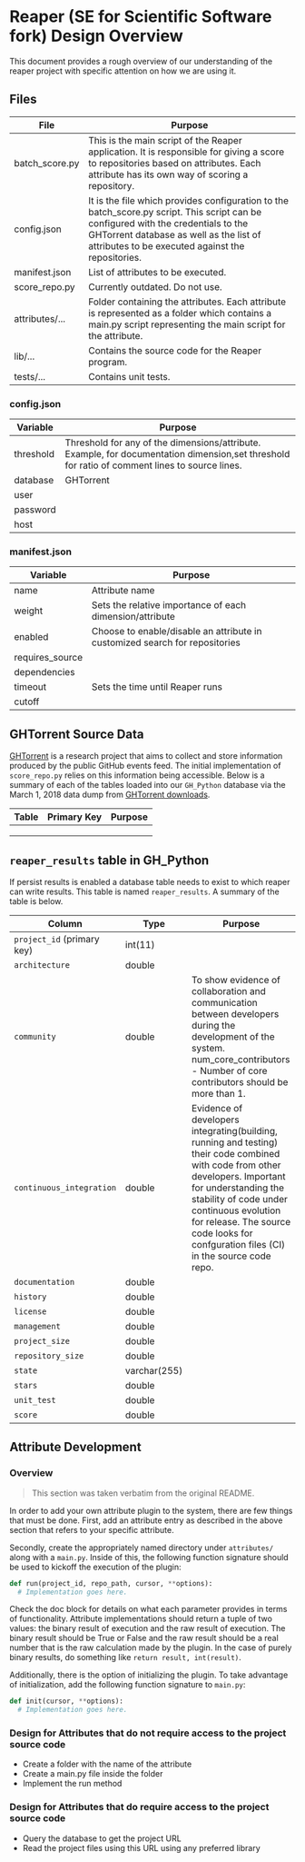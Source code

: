# Reaper (SE for Scientific Software fork) Design Overview

This document provides a rough overview of our understanding of the reaper project with specific attention on how we are using it.

## Files

| File | Purpose |
| --- | -----------|
| batch_score.py |This is the main script of the Reaper application. It is responsible for giving a score to repositories based on attributes. Each attribute has its own way of scoring a repository.  |
| config.json |It is the file which provides configuration to the batch_score.py script. This script can be configured with the credentials to the GHTorrent database as well as the list of attributes to be executed against the repositories. |
| manifest.json |List of attributes to be executed. |
| score_repo.py |Currently outdated. Do not use.  |
| attributes/... |Folder containing the attributes. Each attribute is represented as a folder which contains a main.py script representing the main script for the attribute.  |
| lib/... |Contains the source code for the Reaper program. |
| tests/... | Contains unit tests. |

### config.json

| Variable   | Purpose   |
| ------     | ------    |
| threshold  | Threshold for any of the dimensions/attribute. Example, for documentation dimension,set threshold for ratio of comment lines to source lines.   |
| database   | GHTorrent |
| user       |           |
| password   |           |
| host       |           |


### manifest.json

| Variable   | Purpose   |
| ------     | ------    |
|  name      | Attribute name |
|  weight    | Sets the relative importance of each dimension/attribute|
|  enabled   | Choose to enable/disable an attribute in customized search for repositories |
| requires_source |      |
| dependencies |         |
| timeout  | Sets the time until Reaper runs |
| cutoff  |   |


## GHTorrent Source Data

[GHTorrent](http://ghtorrent.org/) is a research project that aims to collect
and store information produced by the public GitHub events feed. The initial
implementation of `score_repo.py` relies on this information being accessible. Below is a summary of each of the tables loaded into our `GH_Python` database via the March 1, 2018 data dump from [GHTorrent downloads](http://ghtorrent.org/downloads.html).

| Table | Primary Key | Purpose |
| --- | ---------- | -----------|
| | | |
| | | |
| | | |


## `reaper_results` table in GH_Python

If persist results is enabled a database table needs to exist to which reaper can 
write results. This table is named `reaper_results`. A summary of the table is below.


| Column | Type | Purpose |
| --- | ---------- | -----------|
| `project_id` (primary key) | int(11)| |
| `architecture`|double| |
| `community`|double| To show evidence of collaboration and communication between developers during the development of the system. num_core_contributors - Number of core contributors should be more than 1. |
| `continuous_integration`|double| Evidence of developers integrating(building, running and testing) their code combined with code from other developers. Important for understanding the stability of code under continuous evolution for release. The source code looks for confguration files (CI) in the source code repo.|
| `documentation`|double| |
| `history`|double| |
| `license`|double| |
| `management`|double| |
| `project_size`|double| |
| `repository_size`|double| |
| `state`|varchar(255)| |
| `stars`|double| |
| `unit_test`|double| |
| `score`|double| |

## Attribute Development

### Overview
> This section was taken verbatim from the original README.

In order to add your own attribute plugin to the system, there are few things
that must be done. First, add an attribute entry as described in the above
section that refers to your specific attribute.

Secondly, create the appropriately named directory under `attributes/` along
with a `main.py`. Inside of this, the following function signature should be
used to kickoff the execution of the plugin:

```python
def run(project_id, repo_path, cursor, **options):
  # Implementation goes here.
```

Check the doc block for details on what each parameter provides in terms of
functionality. Attribute implementations should return a tuple of two values:
the binary result of execution and the raw result of execution. The binary
result should be True or False and the raw result should be a real number that
is the raw calculation made by the plugin. In the case of purely binary results,
do something like `return result, int(result)`.

Additionally, there is the option of initializing the plugin. To take advantage
of initialization, add the following function signature to `main.py`:

```python
def init(cursor, **options):
  # Implementation goes here.
```

### Design for Attributes that do **not** require access to the project source code
- Create a folder with the name of the attribute
- Create a main.py file inside the folder
- Implement the run method
### Design for Attributes that do **require** access to the project source code
- Query the database to get the project URL
- Read the project files using this URL using any preferred library
